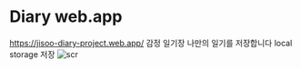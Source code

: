 # Diary web.app
https://jisoo-diary-project.web.app/
감정 일기장 나만의 일기를 저장합니다
local storage 저장
![scr](https://github.com/jisoo94/EmotionDiary/assets/94344577/864bb5e7-2127-412c-a7ed-0a20477ccf59)
